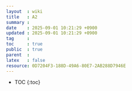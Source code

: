 ```yaml
---
layout  : wiki
title   : A2 
summary : 
date    : 2025-09-01 10:21:29 +0900
updated : 2025-09-01 10:21:29 +0900
tag     : 
toc     : true
public  : true
parent  : 
latex   : false
resource: 0D7204F3-188D-49A6-80E7-2AB288D7946E
---
```

* TOC
{:toc}

# 
